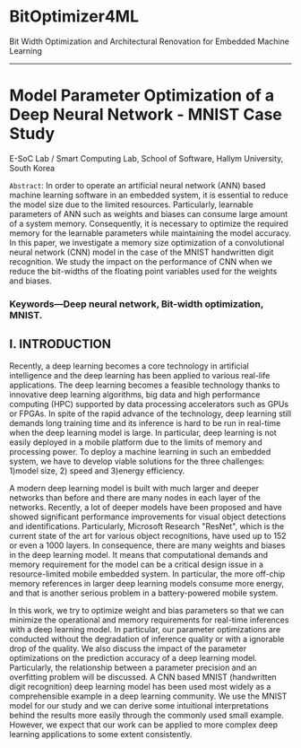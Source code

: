 # BitOptimizer4ML
Bit Width Optimization and Architectural Renovation for Embedded Machine Learning

*  *  *
# Model Parameter Optimization of a Deep Neural Network - MNIST Case Study

E-SoC Lab / Smart Computing Lab, School of Software, Hallym University, South Korea

```Abstract```: In order to operate an artificial neural network (ANN) based machine learning software in an embedded system, it is essential to reduce the model size due to the limited resources. Particularly, learnable parameters of ANN such as weights and biases can consume large amount of a system memory. Consequently, it is necessary to optimize the required memory for the learnable parameters while maintaining the model accuracy. In this paper, we investigate a memory size optimization of a convolutional neural network (CNN) model in the case of the MNIST handwritten digit recognition. We study the impact on the performance of CNN when we reduce the bit-widths of the floating point variables used for the weights and biases. 

### Keywords—Deep neural network, Bit-width optimization, MNIST.

## I. INTRODUCTION

Recently, a deep learning becomes a core technology in artificial intelligence and the deep learning has been applied to various real-life applications. The deep learning becomes a feasible technology thanks to innovative deep learning algorithms, big data and high performance computing (HPC) supported by data processing accelerators such as GPUs or FPGAs. In spite of the rapid advance of the technology, deep learning still demands long training time and its inference is hard to be run in real-time when the deep learning model is large. In particular, deep learning is not easily deployed in a mobile platform due to the limits of memory and processing power. To deploy a machine learning in such an embedded system, we have to develop viable solutions for the three challenges: 1)model size, 2) speed and 3)energy efficiency. 

A modern deep learning model is built with much larger and deeper networks than before and there are many nodes in each layer of the networks. Recently, a lot of deeper models have been proposed and have showed significant performance improvements for visual object detections and identifications. Particularly, Microsoft Research "ResNet", which is the current state of the art for various object recognitions, have used up to 152 or even a 1000 layers. In consequence, there are many weights and biases in the deep learning model. It means that computational demands and memory requirement for the model can be a critical design issue in a resource-limited mobile embedded system. In particular, the more off-chip memory references in larger deep learning models consume more energy, and that is another serious problem in a battery-powered mobile system.

In this work, we try to optimize weight and bias parameters so that we can minimize the operational and memory requirements for real-time inferences with a deep learning model. In particular, our parameter optimizations are conducted without the degradation of inference quality or with a ignorable drop of the quality. We also discuss the impact of the parameter optimizations on the prediction accuracy of a deep learning model. Particularly, the relationship between a parameter precision and an overfitting problem will be discussed. A CNN based MNIST (handwritten digit recognition) deep learning model has been used most widely as a comprehensible
example in a deep learning community. We use the MNIST model for our study and we can derive some intuitional interpretations behind the results more easily through the commonly used small example. However, we expect that our work can be applied to more complex deep learning applications to some extent consistently.

## 
